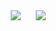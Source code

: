 <div>
  <img 
        src="https://hits.seeyoufarm.com/api/count/incr/badge.svg?url=https%3A%2F%2Fgithub.com%2Fdiydriller&count_bg=%2379C83D&title_bg=%23555555&icon=&icon_color=%23E7E7E7&title=hits&edge_flat=false"
        style="height : auto; margin-left : 10px; margin-right : 10px;"/>
  <img 
        src="https://img.shields.io/github/followers/diydriller?style=social"
        style="height : auto; margin-left : 10px; margin-right : 10px;"/>
</div>




